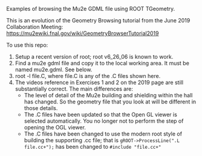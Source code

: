 Examples of browsing the Mu2e GDML file using ROOT TGeometry.

This is an evolution of the Geometry Browsing tutorial from the June 2019 Collaboration Meeting:
https://mu2ewiki.fnal.gov/wiki/GeometryBrowserTutorial2019

To use this repo:

1. Setup a recent version of root; root v6_26_06 is known to work.
2. Find a mu2e gdml file and copy it to the local working area.  It must be named mu2e.gdml.  See below.
3. root -l file.C,  where file.C is any of the .C files shown here.
4. The videos reference in Exercises 1 and 2 on the 2019 page are still substantially correct.  The
   main differences are:
   - The level of detail of the Mu2e building and shielding within the hall has changed.  So the geometry
     file that you look at will be different in those details.
   - The .C files have been updated so that the Open GL viewer is selected automatically.  You no longer
     not to perform the step of opening the OGL viewer.
   - The .C files have been changed to use the modern root style of building the supporting .cc file;
     that is   ```gROOT->ProcessLine(".L file.cc+");``` has been changed to
     ```#include "file.cc+"```


